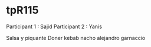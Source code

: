 # tpR115

Participant 1 : Sajid
Participant 2 : Yanis

Salsa y piquante
Doner kebab nacho alejandro garnaccio


